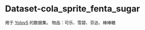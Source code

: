 # Dataset-cola_sprite_fenta_sugar

用于 [Yolov5] 的数据集。
物品：可乐、雪碧、芬达、棒棒糖

[Yolov5]: https://github.com/ultralytics/yolov5